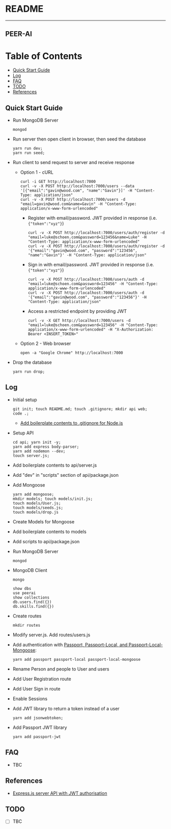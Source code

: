 # README

---
PEER-AI
---

# Table of Contents
  * [Quick Start Guide](#chapter-0)
  * [Log](#chapter-log)
  * [FAQ](#chapter-faq)
  * [TODO](#chapter-todo)
  * [References](#chapter-references)

## Quick Start Guide <a id="chapter-0"></a>

* Run MongoDB Server
  ```
  mongod
  ```

* Run server then open client in browser, then seed the database
  ```
  yarn run dev;
  yarn run seed;

* Run client to send request to server and receive response
  * Option 1 - cURL
    ```
    curl -i GET http://localhost:7000
    curl -v -X POST http://localhost:7000/users --data '[{"email":"gavin@wood.com", "name":"Gavin"}]' -H "Content-Type: application/json"
    curl -v -X POST http://localhost:7000/users -d "email=gavin@wood.com&name=Gavin" -H "Content-Type: application/x-www-form-urlencoded"
    ```
    * Register with email/password. JWT provided in response (i.e. `{"token":"xyz"}`)
      ```
      curl -v -X POST http://localhost:7000/users/auth/register -d "email=luke@schoen.com&password=123456&name=Luke" -H "Content-Type: application/x-www-form-urlencoded"
      curl -v -X POST http://localhost:7000/users/auth/register -d '{"email":"gavin@wood.com", "password":"123456", "name":"Gavin"}' -H "Content-Type: application/json"
      ```
    * Sign in with email/password. JWT provided in response (i.e. `{"token":"xyz"}`)
      ```
      curl -v -X POST http://localhost:7000/users/auth -d "email=luke@schoen.com&password=123456" -H "Content-Type: application/x-www-form-urlencoded"
      curl -v -X POST http://localhost:7000/users/auth -d '{"email":"gavin@wood.com", "password":"123456"}' -H "Content-Type: application/json"
      ```
    * Access a restricted endpoint by providing JWT
      ```
      curl -v -X GET http://localhost:7000/users -d "email=luke@schoen.com&password=123456" -H "Content-Type: application/x-www-form-urlencoded" -H "X-Authorization: Bearer <INSERT_TOKEN>"
      ```
  * Option 2 - Web browser
    ```
    open -a "Google Chrome" http://localhost:7000
    ```

* Drop the database
  ```
  yarn run drop;
  ```

## Log <a id="chapter-log"></a>

* Initial setup
  ```
  git init; touch README.md; touch .gitignore; mkdir api web;
  code .;
  ```
  * [Add boilerplate contents to .gitignore for Node.js](https://github.com/github/gitignore/blob/master/Node.gitignore)

* Setup API
  ```
  cd api; yarn init -y; 
  yarn add express body-parser;
  yarn add nodemon --dev;
  touch server.js;
  ```
* Add boilerplate contents to api/server.js
* Add "dev" in "scripts" section of api/package.json

* Add Mongoose
  ```
  yarn add mongoose;
  mkdir models; touch models/init.js;
  touch models/User.js;
  touch models/seeds.js;
  touch models/drop.js
  ```

* Create Models for Mongoose
* Add boilerplate contents to models
* Add scripts to api/package.json

* Run MongoDB Server
  ```
  mongod
  ```

* MongoDB Client
  ```
  mongo

  show dbs
  use peerai
  show collections
  db.users.find({})
  db.skills.find({})
  ```

* Create routes
  ```
  mkdir routes
  ```
* Modify server.js. Add routes/users.js

* Add authentication with [Passport, Passport-Local, and Passport-Local-Mongoose](https://github.com/saintedlama/passport-local-mongoose):
  ```
  yarn add passport passport-local passport-local-mongoose
  ```
* Rename Person and people to User and users
* Add User Registration route
* Add User Sign in route
* Enable Sessions
* Add JWT library to return a token instead of a user
  ```
  yarn add jsonwebtoken;
  ```
* Add Passport JWT library
  ```
  yarn add passport-jwt
  ```

## FAQ <a id="chapter-faq"></a>

* TBC

## References <a id="chapter-references"></a>

* [Express.js server API with JWT authorisation](https://www.youtube.com/watch?v=ggv3rnaHuK8)

## TODO <a id="chapter-todo"></a>

* [ ] TBC
